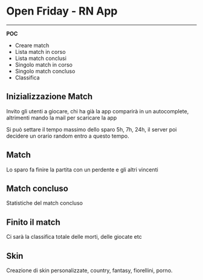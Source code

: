 # Open Friday - RN App

-----
**POC**

- Creare match
- Lista match in corso
- Lista match conclusi
- Singolo match in corso
- Singolo match concluso
- Classifica

## Inizializzazione Match
Invito gli utenti a giocare, chi ha già la app comparirà in un autocomplete, altrimenti mando la mail per scaricare la app

Si può settare il tempo massimo dello sparo 5h, 7h, 24h, il server poi decidere un orario random entro a questo tempo.

## Match
Lo sparo fa finire la partita con un perdente e gli altri vincenti

## Match concluso
Statistiche del match concluso

## Finito il match
Ci sarà la classifica totale delle morti, delle giocate etc

## Skin
Creazione di skin personalizzate, country, fantasy, fiorellini, porno.
